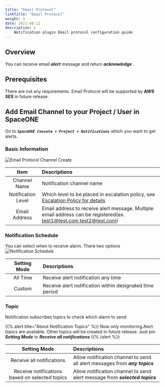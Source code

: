 ```yaml
---
title: "Email Protocol"
linkTitle: "Email Protocol"
weight: 3
date: 2021-08-12
description: >
    Notification plugin Email protocol configuration guide
---
```


## Overview
You can receive email _**alert**_ message and return _**acknowledge**_ .

## Prerequisites
There are not any requirements.
Email Protocol will be supported by _**AWS SES**_ in future release.

## Add Email Channel to your Project / User in SpaceONE
Go to _**`SpaceONE Console > Project > Notifications`**_ which you want to get alerts.

### Basic Information
![Email Protocol Channel Create](/docs/guides_v1/alert_manager/notification/notification_img/email_protocol_01.png)

|Item|Descriptions|
|:--:|:--|
|Channel Name|Notification channel name|
|Notification Level|Which level to be placed in escalation policy, see [Escalation Policy for details](/docs/guides_v1/alert_manager/escalation_policy/)|
|Email Address|Email address to receive alert message. Multiple email address can be registered(ex. test1@test.com,test2@test.com)|


### Notification Schedule
You can select when to receive alarm. There two options
![Notification Schedule](/docs/guides_v1/alert_manager/notification/notification_img/notification_img_01.png)

|Setting Mode|Descriptions|
|:--:|:--|
|All Time|Receive alert notification any time|
|Custom|Receive alert notification within designated time period|

### Topic
Notification subscribes topics to check which alarm to send

{{% alert title="About Notification Topics" %}}
Now only monitoring.Alert topics are available. Other topics will be created in future release.
Just pin _**Setting Mode**_ to _**Receive all notifications**_
{{% /alert %}}

|Setting Mode|Descriptions|
|:--:|:--|
|Receive all notifications|Allow notification channel to send all alert messages from _**any topics**_|
|Receive notifications based on selected topics|Allow notification channel to send alert message from _**selected topics**_|

